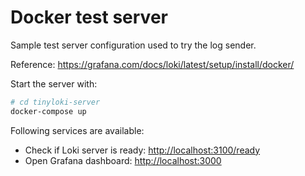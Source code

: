# Docker test server

Sample test server configuration used to try the log sender.

Reference: <https://grafana.com/docs/loki/latest/setup/install/docker/>

Start the server with:

```bash
# cd tinyloki-server
docker-compose up
```
Following services are available:

* Check if Loki server is ready: <http://localhost:3100/ready>
* Open Grafana dashboard: <http://localhost:3000>
